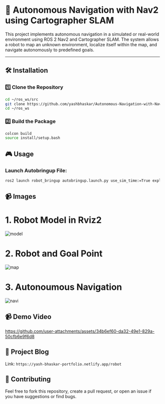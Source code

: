 # 🚀 Autonomous Navigation with Nav2 using Cartographer SLAM
This project implements autonomous navigation in a simulated or real-world environment using ROS 2 Nav2 and Cartographer SLAM. The system allows a robot to map an unknown environment, localize itself within the map, and navigate autonomously to predefined goals.

---

## 🛠️ Installation

### 1️⃣ **Clone the Repository**  
```bash
cd ~/ros_ws/src
git clone https://github.com/yashbhaskar/Autonomous-Navigation-with-Nav2.git
cd ~/ros_ws
```
### 2️⃣ **Build the Package** 
```bash
colcon build
source install/setup.bash
```

## 🎮 Usage

### Launch Autobringup File:
```bash
ros2 launch robot_bringup autobringup.launch.py use_sim_time:=True exploration:=True
```

## 📹 Images 

# 1. Robot Model in Rviz2
   ![model](https://github.com/user-attachments/assets/e3c2ec1a-0901-401f-aaed-df58b7f816e1)

# 2. Robot and Goal Point
   ![map](https://github.com/user-attachments/assets/31df00bf-fb12-405a-be05-bcf7117147d8)

# 3. Autonoumous Navigation
   ![navi](https://github.com/user-attachments/assets/be0e5f33-ddd9-4266-aaac-53bf13b81a18)

## 📹 Demo Video

https://github.com/user-attachments/assets/34b6ef60-da32-49e1-829a-50cfb6e9f6d8


## 📝 Project Blog

Link: ``https://yash-bhaskar-portfolio.netlify.app/robot``

## 🤝 Contributing

Feel free to fork this repository, create a pull request, or open an issue if you have suggestions or find bugs.
